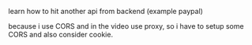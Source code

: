 learn how to hit another api from backend (example paypal)

because i use CORS and in the video use proxy, so i have
to setup some CORS and also consider cookie.
